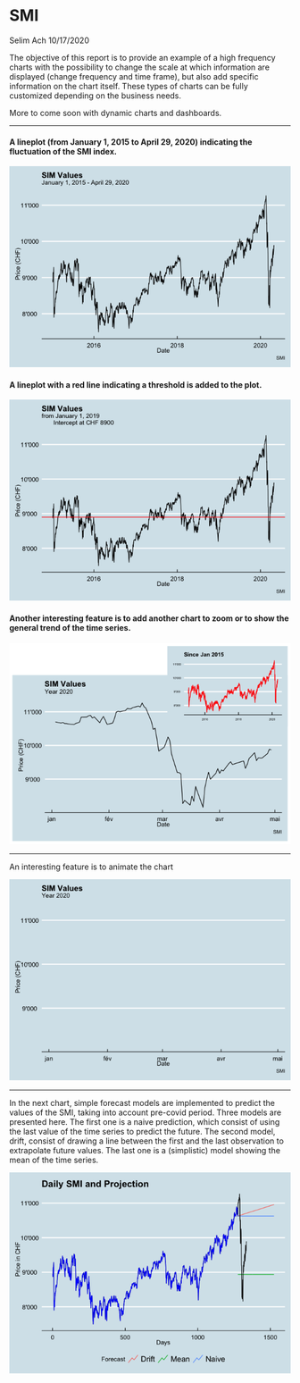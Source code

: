 SMI
================
Selim Ach
10/17/2020

The objective of this report is to provide an example of a high
frequency charts with the possibility to change the scale at which
information are displayed (change frequency and time frame), but also
add specific information on the chart itself. These types of charts can
be fully customized depending on the business needs.

More to come soon with dynamic charts and
dashboards.

-----

#### A lineplot (from January 1, 2015 to April 29, 2020) indicating the fluctuation of the SMI index.

![](SMI_files/figure-gfm/unnamed-chunk-2-1.png)<!-- -->

#### A lineplot with a red line indicating a threshold is added to the plot.

![](SMI_files/figure-gfm/unnamed-chunk-3-1.png)<!-- -->

#### Another interesting feature is to add another chart to zoom or to show the general trend of the time series.

![](SMI_files/figure-gfm/unnamed-chunk-4-1.png)<!-- -->

-----

An interesting feature is to animate the chart

![](SMI_files/figure-gfm/unnamed-chunk-5-1.gif)<!-- -->

-----

In the next chart, simple forecast models are implemented to predict the
values of the SMI, taking into account pre-covid period. Three models
are presented here. The first one is a naive prediction, which consist
of using the last value of the time series to predict the future. The
second model, drift, consist of drawing a line between the first and the
last observation to extrapolate future values. The last one is a
(simplistic) model showing the mean of the time series.

![](SMI_files/figure-gfm/unnamed-chunk-6-1.png)<!-- -->
